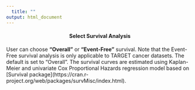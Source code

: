 ```yaml
---
  title: ""
output: html_document
---
```

  
  <center> <h4>
  <span style="color:#337ab7"></span>Select Survival Analysis</h4></center>
  <p></p>
  
  <p> User can choose <b>“Overall”</b> or <b>“Event-Free”</b> survival. Note that the Event-Free survival analysis is only applicable to TARGET cancer datasets.  The default is set to “Overall”. The survival curves are estimated using Kaplan-Meier and univariate Cox Proportional Hazards regression model based on [Survival package](https://cran.r-project.org/web/packages/survMisc/index.html).</p>